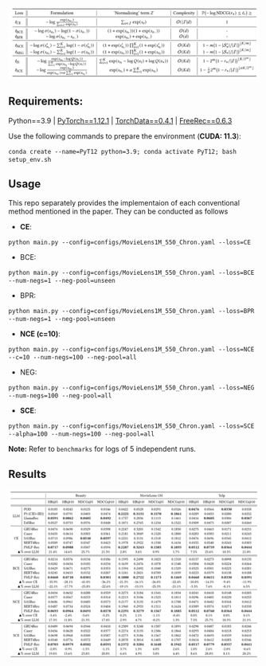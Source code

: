 


![](README/2024-02-06-15-03-21.png)


## Requirements:

Python==3.9 | [PyTorch==1.12.1](https://pytorch.org/) | [TorchData==0.4.1](https://github.com/pytorch/data) | [FreeRec==0.6.3](https://github.com/MTandHJ/freerec)

Use the following commands to prepare the environment (**CUDA: 11.3**):
```
conda create --name=PyT12 python=3.9; conda activate PyT12; bash setup_env.sh
```

## Usage

This repo separately provides the implementaion of each conventional method mentioned in the paper. 
They can be conducted as follows

- **CE**:
```
python main.py --config=configs/MovieLens1M_550_Chron.yaml --loss=CE
```

- BCE:
```
python main.py --config=configs/MovieLens1M_550_Chron.yaml --loss=BCE --num-negs=1 --neg-pool=unseen
```

- BPR:
```
python main.py --config=configs/MovieLens1M_550_Chron.yaml --loss=BPR --num-negs=1 --neg-pool=unseen
```

- **NCE (c=10)**:
```
python main.py --config=configs/MovieLens1M_550_Chron.yaml --loss=NCE --c=10 --num-negs=100 --neg-pool=all
```

- NEG:
```
python main.py --config=configs/MovieLens1M_550_Chron.yaml --loss=NEG --num-negs=100 --neg-pool=all
```

- **SCE**:
```
python main.py --config=configs/MovieLens1M_550_Chron.yaml --loss=SCE --alpha=100 --num-negs=100 --neg-pool=all
```

**Note:** Refer to `benchmarks` for logs of 5 independent runs.


## Results

![](README/2024-02-06-15-04-05.png)